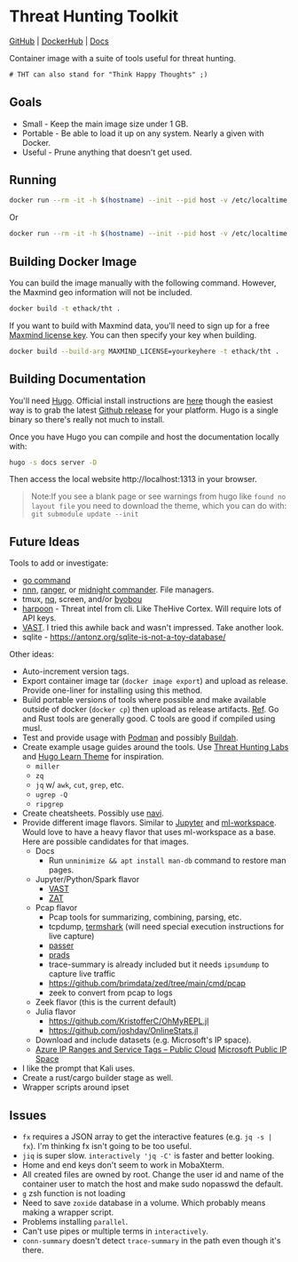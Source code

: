 # Threat Hunting Toolkit

[GitHub](https://github.com/ethack/tht) | [DockerHub](https://hub.docker.com/r/ethack/tht) | [Docs](https://ethack.github.io/tht/)

Container image with a suite of tools useful for threat hunting.

```diff
# THT can also stand for "Think Happy Thoughts" ;)
```

## Goals
- Small - Keep the main image size under 1 GB.
- Portable - Be able to load it up on any system. Nearly a given with Docker.
- Useful - Prune anything that doesn't get used. 

## Running

```bash
docker run --rm -it -h $(hostname) --init --pid host -v /etc/localtime:/etc/localtime -v /:/host -w "/host/$(pwd)" ethack/tht
```

Or

```bash
docker run --rm -it -h $(hostname) --init --pid host -v /etc/localtime:/etc/localtime -v /:/host -w "/host/$(pwd)" ghcr.io/ethack/tht
```

## Building Docker Image

You can build the image manually with the following command. However, the Maxmind geo information will not be included.

```bash
docker build -t ethack/tht .
```

If you want to build with Maxmind data, you'll need to sign up for a free [Maxmind license key](https://support.maxmind.com/account-faq/license-keys/where-do-i-find-my-license-key/). You can then specify your key when building.

```bash
docker build --build-arg MAXMIND_LICENSE=yourkeyhere -t ethack/tht .
```

## Building Documentation

You'll need [Hugo](https://gohugo.io/). Official install instructions are [here](https://gohugo.io/getting-started/installing) though the easiest way is to grab the latest [Github release](https://github.com/gohugoio/hugo/releases) for your platform. Hugo is a single binary so there's really not much to install.

Once you have Hugo you can compile and host the documentation locally with:

```bash
hugo -s docs server -D
```

Then access the local website http://localhost:1313 in your browser.

> Note:If you see a blank page or see warnings from hugo like `found no layout file` you need to download the theme, which you can do with:
> `git submodule update --init`

## Future Ideas

Tools to add or investigate:
- [go command](https://blog.patshead.com/2011/05/my-take-on-the-go-command.html)
- [nnn](https://github.com/jarun/nnn), [ranger](https://github.com/ranger/ranger), or [midnight commander](https://midnight-commander.org/). File managers.
- tmux, [nq](https://github.com/leahneukirchen/nq), screen, and/or [byobou](https://www.byobu.org/)
- [harpoon](https://github.com/Te-k/harpoon) - Threat intel from cli. Like TheHive Cortex. Will require lots of API keys.
- [VAST](https://github.com/tenzir/vast). I tried this awhile back and wasn't impressed. Take another look.
- sqlite - https://antonz.org/sqlite-is-not-a-toy-database/

Other ideas:
- Auto-increment version tags.
- Export container image tar (`docker image export`) and upload as release. Provide one-liner for installing using this method.
- Build portable versions of tools where possible and make available outside of docker (`docker cp`) then upload as release artifacts. [Ref](https://gist.github.com/ethack/6bd3a9551c02bbf8b404af0d2023114d). Go and Rust tools are generally good. C tools are good if compiled using musl.
- Test and provide usage with [Podman](https://podman.io/) and possibly [Buildah](https://buildah.io/).
- Create example usage guides around the tools. Use [Threat Hunting Labs](https://github.com/activecm/threat-hunting-labs/) and [Hugo Learn Theme](https://learn.netlify.app/en/) for inspiration.
    - `miller`
    - `zq`
    - `jq` w/ `awk`, `cut`, `grep`, etc.
    - `ugrep -Q`
    - `ripgrep`
- Create cheatsheets. Possibly use [navi](https://github.com/denisidoro/navi).
- Provide different image flavors. Similar to [Jupyter](https://jupyter-docker-stacks.readthedocs.io/en/latest/using/selecting.html) and [ml-workspace](https://github.com/ml-tooling/ml-workspace). Would love to have a heavy flavor that uses ml-workspace as a base. Here are possible candidates for that images.
    - Docs
        - Run `unminimize && apt install man-db` command to restore man pages.
    - Jupyter/Python/Spark flavor
        - [VAST](https://github.com/tenzir/vast)
        - [ZAT](https://github.com/SuperCowPowers/zat)
    - Pcap flavor
        - Pcap tools for summarizing, combining, parsing, etc.
        - tcpdump, [termshark](https://termshark.io/) (will need special execution instructions for live capture)
        - [passer](https://github.com/activecm/passer)
        - [prads](https://github.com/gamelinux/prads/)
        - trace-summary is already included but it needs `ipsumdump` to capture live traffic
        - https://github.com/brimdata/zed/tree/main/cmd/pcap
        - zeek to convert from pcap to logs
    - Zeek flavor (this is the current default)
    - Julia flavor
        - https://github.com/KristofferC/OhMyREPL.jl
        - https://github.com/joshday/OnlineStats.jl
    - Download and include datasets (e.g. Microsoft's IP space).
  - [Azure IP Ranges and Service Tags – Public Cloud](https://www.microsoft.com/en-us/download/details.aspx?id=56519)
[Microsoft Public IP Space](https://www.microsoft.com/en-us/download/details.aspx?id=53602)
- I like the prompt that Kali uses.
- Create a rust/cargo builder stage as well.
- Wrapper scripts around ipset

## Issues
- `fx` requires a JSON array to get the interactive features (e.g. `jq -s | fx`). I'm thinking fx isn't going to be too useful.
- `jiq` is super slow. `interactively 'jq -C'` is faster and better looking.
- Home and end keys don't seem to work in MobaXterm.
- All created files are owned by root. Change the user id and name of the container user to match the host and make sudo nopasswd the default.
- `g` zsh function is not loading
- Need to save `zoxide` database in a volume. Which probably means making a wrapper script.
- Problems installing `parallel`.
- Can't use pipes or multiple terms in `interactively`.
- `conn-summary` doesn't detect `trace-summary` in the path even though it's there.
